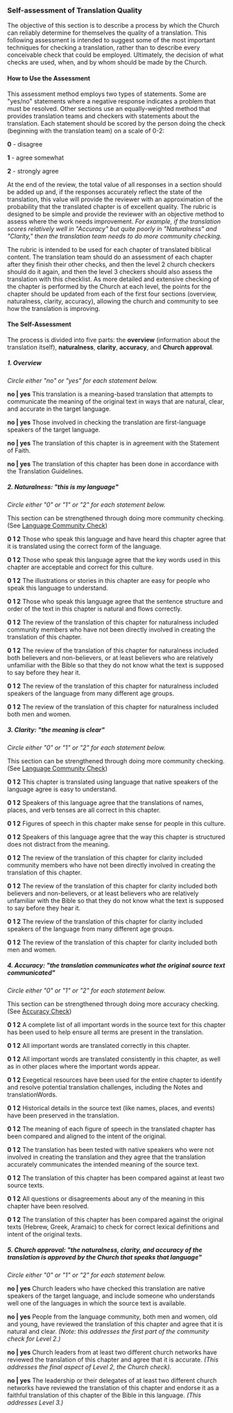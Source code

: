 
### Self-assessment of Translation Quality

The objective of this section is to describe a process by which the Church can reliably determine for themselves the quality of a translation. This following assessment is intended to suggest some of the most important techniques for checking a translation, rather than to describe every conceivable check that could be employed. Ultimately, the decision of what checks are used, when, and by whom should be made by the Church.

#### How to Use the Assessment

This assessment method employs two types of statements. Some are "yes/no" statements where a negative response indicates a problem that must be resolved. Other sections use an equally-weighted method that provides translation teams and checkers with statements about the translation. Each statement should be scored by the person doing the check (beginning with the translation team) on a scale of 0-2:

**0** - disagree

**1** - agree somewhat

**2** - strongly agree

At the end of the review, the total value of all responses in a section should be added up and, if the responses accurately reflect the state of the translation, this value will provide the reviewer with an approximation of the probability that the translated chapter is of excellent quality. The rubric is designed to be simple and provide the reviewer with an objective method to assess where the work needs improvement. *For example, if the translation scores relatively well in "Accuracy" but quite poorly in "Naturalness" and "Clarity," then the translation team needs to do more community checking.*

The rubric is intended to be used for each chapter of translated biblical content. The translation team should do an assessment of each chapter after they finish their other checks, and then the level 2 church checkers should do it again, and then the level 3 checkers should also assess the translation with this checklist. As more detailed and extensive checking of the chapter is performed by the Church at each level, the points for the chapter should be updated from each of the first four sections (overview, naturalness, clarity, accuracy), allowing the church and community to see how the translation is improving. 

#### The Self-Assessment

The process is divided into five parts: the **overview** (information about the translation itself), **naturalness**, **clarity**, **accuracy**, and **Church approval**.

##### 1. Overview

*Circle either "no" or "yes" for each statement below.* 

**no | yes** This translation is a meaning-based translation that attempts to communicate the meaning of the original text in ways that are natural, clear, and accurate in the target language.

**no | yes** Those involved in checking the translation are first-language speakers of the target language.

**no | yes** The translation of this chapter is in agreement with the Statement of Faith.

**no | yes** The translation of this chapter has been done in accordance with the Translation Guidelines.

##### 2. Naturalness: "this is *my* language"

*Circle either "0" or "1" or "2" for each statement below.* 

This section can be strengthened through doing more community checking. (See [Language Community Check](../language-community-check/01.md))

**0 1 2** Those who speak this language and have heard this chapter agree that it is translated using the correct form of the language.

**0 1 2** Those who speak this language agree that the key words used in this chapter are acceptable and correct for this culture.

**0 1 2** The illustrations or stories in this chapter are easy for people who speak this language to understand.

**0 1 2** Those who speak this language agree that the sentence structure and order of the text in this chapter is natural and flows correctly.

**0 1 2** The review of the translation of this chapter for naturalness included community members who have not been directly involved in creating the translation of this chapter.

**0 1 2** The review of the translation of this chapter for naturalness included both believers and non-believers, or at least believers who are relatively unfamiliar with the Bible so that they do not know what the text is supposed to say before they hear it.

**0 1 2** The review of the translation of this chapter for naturalness included speakers of the language from many different age groups.

**0 1 2** The review of the translation of this chapter for naturalness included both men and women.

##### 3. Clarity: "the meaning is clear"

*Circle either "0" or "1" or "2" for each statement below.*  

This section can be strengthened through doing more community checking. (See [Language Community Check](../language-community-check/01.md))

**0 1 2** This chapter is translated using language that native speakers of the language agree is easy to understand.

**0 1 2** Speakers of this language agree that the translations of names, places, and verb tenses are all correct in this chapter.

**0 1 2** Figures of speech in this chapter make sense for people in this culture.

**0 1 2** Speakers of this language agree that the way this chapter is structured does not distract from the meaning.

**0 1 2** The review of the translation of this chapter for clarity included community members who have not been directly involved in creating the translation of this chapter.

**0 1 2** The review of the translation of this chapter for clarity included both believers and non-believers, or at least believers who are relatively unfamiliar with the Bible so that they do not know what the text is supposed to say before they hear it.

**0 1 2** The review of the translation of this chapter for clarity included speakers of the language from many different age groups.

**0 1 2** The review of the translation of this chapter for clarity included both men and women.

##### 4. Accuracy: "the translation communicates what the original source text communicated"

*Circle either "0" or "1" or "2" for each statement below.* 

This section can be strengthened through doing more accuracy checking. (See [Accuracy Check](../accuracy-check/01.md))

**0 1 2** A complete list of all important words in the source text for this chapter has been used to help ensure all terms are present in the translation.

**0 1 2** All important words are translated correctly in this chapter.

**0 1 2** All important words are translated consistently in this chapter, as well as in other places where the important words appear.

**0 1 2** Exegetical resources have been used for the entire chapter to identify and resolve potential translation challenges, including the Notes and translationWords.

**0 1 2** Historical details in the source text (like names, places, and events) have been preserved in the translation.

**0 1 2** The meaning of each figure of speech in the translated chapter has been compared and aligned to the intent of the original.

**0 1 2** The translation has been tested with native speakers who were not involved in creating the translation and they agree that the translation accurately communicates the intended meaning of the source text.

**0 1 2** The translation of this chapter has been compared against at least two source texts.

**0 1 2** All questions or disagreements about any of the meaning in this chapter have been resolved.

**0 1 2** The translation of this chapter has been compared against the original texts (Hebrew, Greek, Aramaic) to check for correct lexical definitions and intent of the original texts.

##### 5. Church approval: "the naturalness, clarity, and accuracy of the translation is approved by the Church that speaks that language"

*Circle either "0" or "1" or "2" for each statement below.* 

**no | yes** Church leaders who have checked this translation are native speakers of the target language, and include someone who understands well one of the languages in which the source text is available.

**no | yes** People from the language community, both men and women, old and young, have reviewed the translation of this chapter and agree that it is natural and clear. *(Note: this addresses the first part of the community check for Level 2.)* 

**no | yes** Church leaders from at least two different church networks have reviewed the translation of this chapter and agree that it is accurate. *(This addresses the final aspect of Level 2, the Church check).* 

**no | yes** The leadership or their delegates of at least two different church networks have reviewed the translation of this chapter and endorse it as a faithful translation of this chapter of the Bible in this language. *(This addresses Level 3.)*